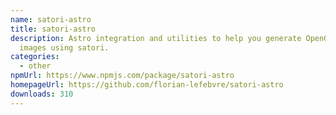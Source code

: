 ```yaml
---
name: satori-astro
title: satori-astro
description: Astro integration and utilities to help you generate OpenGraph
  images using satori.
categories:
  - other
npmUrl: https://www.npmjs.com/package/satori-astro
homepageUrl: https://github.com/florian-lefebvre/satori-astro
downloads: 310
---
```

